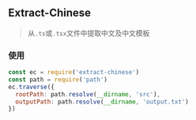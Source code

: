 ## Extract-Chinese

> 从`.ts`或`.tsx`文件中提取中文及中文模板

### 使用

```js
const ec = require('extract-chinese')
const path = require('path')
ec.traverse({
  rootPath: path.resolve(__dirname, 'src'),
  outputPath: path.resolve(__dirname, 'output.txt')
})
```